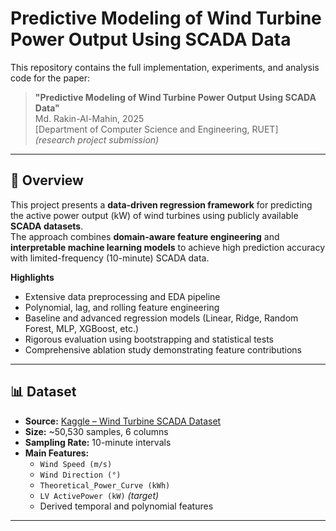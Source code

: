 # Predictive Modeling of Wind Turbine Power Output Using SCADA Data

This repository contains the full implementation, experiments, and analysis code for the paper:

> **"Predictive Modeling of Wind Turbine Power Output Using SCADA Data"**  
> Md. Rakin-Al-Mahin, 2025  
> [Department of Computer Science and Engineering, RUET]  
> _(research project submission)_

---

## 📘 Overview

This project presents a **data-driven regression framework** for predicting the active power output (kW) of wind turbines using publicly available **SCADA datasets**.  
The approach combines **domain-aware feature engineering** and **interpretable machine learning models** to achieve high prediction accuracy with limited-frequency (10-minute) SCADA data.

**Highlights**

- Extensive data preprocessing and EDA pipeline
- Polynomial, lag, and rolling feature engineering
- Baseline and advanced regression models (Linear, Ridge, Random Forest, MLP, XGBoost, etc.)
- Rigorous evaluation using bootstrapping and statistical tests
- Comprehensive ablation study demonstrating feature contributions

---

## 📊 Dataset

- **Source:** [Kaggle – Wind Turbine SCADA Dataset](https://www.kaggle.com/datasets)
- **Size:** ~50,530 samples, 6 columns
- **Sampling Rate:** 10-minute intervals
- **Main Features:**
  - `Wind Speed (m/s)`
  - `Wind Direction (°)`
  - `Theoretical_Power_Curve (kWh)`
  - `LV ActivePower (kW)` _(target)_
  - Derived temporal and polynomial features

---
